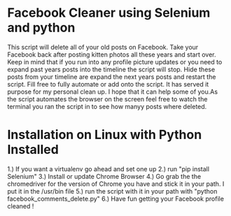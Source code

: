 # Facebook Cleaner using Selenium and python

This script will delete all of your old posts on Facebook. Take your Facebook back after posting kitten photos all these years and start over.
 Keep in mind that if you run into any profile picture updates or you need to expand past years posts into the timeline the script will stop.
 Hide these posts from your timeline are expand the next years posts and restart the script. Fill free to fully automate or add onto the script. It has served
 it purpose for my personal clean up. I hope that it can help some of you.As the script automates the browser on the screen feel free to watch the terminal you ran
  the script in to see how manyy posts where deleted.

# Installation on Linux with Python Installed
1.) If you want a virtualenv go ahead and set one up
2.) run "pip install Selenium"
3.) Install or update Chrome Browser
4.) Go grab the the chromedriver for the version of Chrome you have and stick it in your path. I put it in the /usr/bin file
5.) run the script with it in your path with "python facebook_comments_delete.py"
6.) Have fun getting your Facebook profile cleaned !
